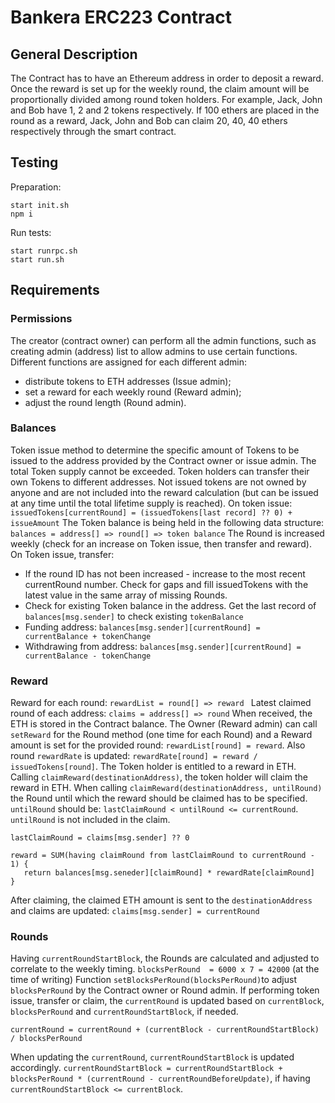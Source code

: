 # Bankera ERC223 Contract

## General Description

The Contract has to have an Ethereum address in order to deposit a reward. Once the reward is set up for the weekly round, the claim amount will be proportionally divided among round token holders. For example, Jack, John and Bob have 1, 2 and 2 tokens respectively. If 100 ethers are placed in the round as a reward, Jack, John and Bob can claim 20, 40, 40 ethers respectively through the smart contract.

## Testing
Preparation:
```
start init.sh
npm i
```    
Run tests:
```
start runrpc.sh
start run.sh
```

## Requirements

### Permissions

The creator (contract owner) can perform all the admin functions, such as creating  admin (address) list to allow admins to use certain functions. Different functions are assigned for each different admin:
* distribute tokens to ETH addresses (Issue admin); 
* set a reward for each weekly round (Reward admin);
* adjust the round length (Round admin).

### Balances

Token issue method to determine the specific amount of Tokens to be issued to the address provided by the Contract owner or issue admin.
The total Token supply cannot be exceeded. Token holders can transfer their own Tokens to different addresses. Not issued tokens are not owned by anyone and are not included into the reward calculation (but can be issued at any time until the total lifetime supply is reached).
On token issue: ``issuedTokens[currentRound] = (issuedTokens[last record] ?? 0) + issueAmount``
The Token balance is being held in the following data structure: ``balances = address[] => round[] => token balance``
The Round is increased weekly (check for an increase on Token issue, then transfer and reward). 
On Token issue, transfer:
* If the round ID has not been increased - increase to the most recent currentRound number. Check for gaps and fill issuedTokens with the latest value in the same array of missing Rounds.
* Check for existing Token balance in the address. Get the last record of ``balances[msg.sender]`` to check existing ``tokenBalance``
* Funding address: ``balances[msg.sender][currentRound] = currentBalance + tokenChange``
* Withdrawing from address: ``balances[msg.sender][currentRound] = currentBalance - tokenChange``

### Reward

Reward for each round: ``rewardList = round[] => reward ``
Latest claimed round of each address: ``claims = address[] => round``
When received, the ETH is stored in the Contract balance. The Owner (Reward admin) can call ``setReward`` for the Round method (one time for each Round) and a Reward amount is set for the provided round: ``rewardList[round] = reward``. Also round ``rewardRate`` is updated: ``rewardRate[round] = reward / issuedTokens[round]``.
The Token holder is entitled to a reward in ETH. Calling ``claimReward(destinationAddress)``, the token holder will claim the reward in ETH. 
When calling ``claimReward(destinationAddress, untilRound)`` the Round until which the reward should be claimed has to be specified. ``untilRound`` should be: ``lastClaimRound < untilRound <= currentRound``. ``untilRound`` is not included in the claim.

``lastClaimRound = claims[msg.sender] ?? 0``
```
reward = SUM(having claimRound from lastClaimRound to currentRound - 1) {
   return balances[msg.seneder][claimRound] * rewardRate[claimRound]
}
```

After claiming, the claimed ETH amount is sent to the ``destinationAddress`` and claims are updated: ``claims[msg.sender] = currentRound``

### Rounds

Having ``currentRoundStartBlock``, the Rounds are calculated and adjusted to correlate to the  weekly timing.
``blocksPerRound  = 6000 x 7 = 42000`` (at the time of writing)
Function ``setBlocksPerRound(blocksPerRound)``to adjust ``blocksPerRound`` by the Contract owner or Round admin.
If performing token issue, transfer or claim, the ``currentRound`` is updated based on ``currentBlock``, ``blocksPerRound`` and ``currentRoundStartBlock``, if needed.

``currentRound = currentRound + (currentBlock - currentRoundStartBlock) / blocksPerRound``

When updating the ``currentRound``, ``currentRoundStartBlock`` is updated accordingly.
``currentRoundStartBlock = currentRoundStartBlock + blocksPerRound * (currentRound - currentRoundBeforeUpdate)``, if having ``currentRoundStartBlock <= currentBlock``.
